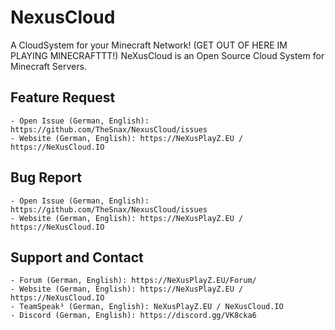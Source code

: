 # NexusCloud
A CloudSystem for your Minecraft Network! (GET OUT OF HERE IM PLAYING MINECRAFTTT!)
NeXusCloud is an Open Source Cloud System for Minecraft Servers.

## Feature Request
    - Open Issue (German, English): https://github.com/TheSnax/NexusCloud/issues
    - Website (German, English): https://NeXusPlayZ.EU / https://NeXusCloud.IO
    
## Bug Report
    - Open Issue (German, English): https://github.com/TheSnax/NexusCloud/issues
    - Website (German, English): https://NeXusPlayZ.EU / https://NeXusCloud.IO
    
## Support and Contact
    - Forum (German, English): https://NeXusPlayZ.EU/Forum/
    - Website (German, English): https://NeXusPlayZ.EU / https://NeXusCloud.IO
    - TeamSpeak³ (German, English): NeXusPlayZ.EU / NeXusCloud.IO
    - Discord (German, English): https://discord.gg/VK8cka6
